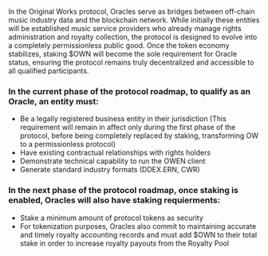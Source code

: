 In the Original Works protocol, Oracles serve as bridges between off-chain music industry data and the blockchain network. While initially these entities will be established music service providers who already manage rights administration and royalty collection, the protocol is designed to evolve into a completely permissionless public good. Once the token economy stabilizes, staking $OWN will become the sole requirement for Oracle status, ensuring the protocol remains truly decentralized and accessible to all qualified participants.

### In the current phase of the protocol roadmap, to qualify as an Oracle, an entity must:
- Be a legally registered business entity in their jurisdiction (This requirement will remain in affect only during the first phase of the protocol, before being completely replaced by staking, transforming OW to a permissionless protocol)
- Have existing contractual relationships with rights holders 
- Demonstrate technical capability to run the OWEN client 
- Generate standard industry formats (DDEX.ERN, CWR)
### In the next phase of the protocol roadmap, once staking is enabled, Oracles will also have staking requierments:
- Stake a minimum amount of protocol tokens as security 
- For tokenization purposes, Oracles also commit to maintaining accurate and timely royalty accounting records and must add $OWN to their total stake in order to increase royalty payouts from the Royalty Pool

